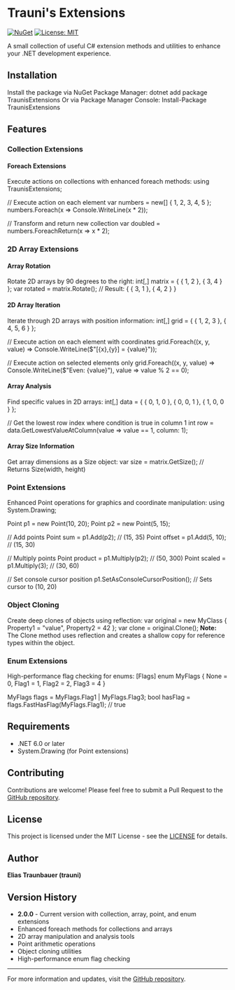 # Trauni's Extensions

[![NuGet](https://img.shields.io/nuget/v/TraunisExtensions.svg)](https://www.nuget.org/packages/TraunisExtensions/)
[![License: MIT](https://img.shields.io/badge/License-MIT-yellow.svg)](https://opensource.org/licenses/MIT)

A small collection of useful C# extension methods and utilities to enhance your .NET development experience.

## Installation

Install the package via NuGet Package Manager:
dotnet add package TraunisExtensions
Or via Package Manager Console:
Install-Package TraunisExtensions
## Features

### Collection Extensions

#### Foreach Extensions
Execute actions on collections with enhanced foreach methods:
using TraunisExtensions;

// Execute action on each element
var numbers = new[] { 1, 2, 3, 4, 5 };
numbers.Foreach(x => Console.WriteLine(x * 2));

// Transform and return new collection
var doubled = numbers.ForeachReturn(x => x * 2);
### 2D Array Extensions

#### Array Rotation
Rotate 2D arrays by 90 degrees to the right:
int[,] matrix = { { 1, 2 }, { 3, 4 } };
var rotated = matrix.Rotate();
// Result: { { 3, 1 }, { 4, 2 } }
#### 2D Array Iteration
Iterate through 2D arrays with position information:
int[,] grid = { { 1, 2, 3 }, { 4, 5, 6 } };

// Execute action on each element with coordinates
grid.Foreach((x, y, value) => Console.WriteLine($"[{x},{y}] = {value}"));

// Execute action on selected elements only
grid.Foreach((x, y, value) => Console.WriteLine($"Even: {value}"), 
             value => value % 2 == 0);
#### Array Analysis
Find specific values in 2D arrays:
int[,] data = { { 0, 1, 0 }, { 0, 0, 1 }, { 1, 0, 0 } };

// Get the lowest row index where condition is true in column 1
int row = data.GetLowestValueAtColumn(value => value == 1, column: 1);
#### Array Size Information
Get array dimensions as a Size object:
var size = matrix.GetSize(); // Returns Size(width, height)
### Point Extensions

Enhanced Point operations for graphics and coordinate manipulation:
using System.Drawing;

Point p1 = new Point(10, 20);
Point p2 = new Point(5, 15);

// Add points
Point sum = p1.Add(p2); // (15, 35)
Point offset = p1.Add(5, 10); // (15, 30)

// Multiply points
Point product = p1.Multiply(p2); // (50, 300)
Point scaled = p1.Multiply(3); // (30, 60)

// Set console cursor position
p1.SetAsConsoleCursorPosition(); // Sets cursor to (10, 20)
### Object Cloning

Create deep clones of objects using reflection:
var original = new MyClass { Property1 = "value", Property2 = 42 };
var clone = original.Clone();
**Note:** The Clone method uses reflection and creates a shallow copy for reference types within the object.

### Enum Extensions

High-performance flag checking for enums:
[Flags]
enum MyFlags
{
    None = 0,
    Flag1 = 1,
    Flag2 = 2,
    Flag3 = 4
}

MyFlags flags = MyFlags.Flag1 | MyFlags.Flag3;
bool hasFlag = flags.FastHasFlag(MyFlags.Flag1); // true
## Requirements

- .NET 6.0 or later
- System.Drawing (for Point extensions)

## Contributing

Contributions are welcome! Please feel free to submit a Pull Request to the [GitHub repository](https://github.com/Elias-Traunbauer/TraunisExtensions).

## License

This project is licensed under the MIT License - see the [LICENSE](https://opensource.org/licenses/MIT) for details.

## Author

**Elias Traunbauer (trauni)**

## Version History

- **2.0.0** - Current version with collection, array, point, and enum extensions
- Enhanced foreach methods for collections and arrays
- 2D array manipulation and analysis tools
- Point arithmetic operations
- Object cloning utilities
- High-performance enum flag checking

---

For more information and updates, visit the [GitHub repository](https://github.com/Elias-Traunbauer/TraunisExtensions).
